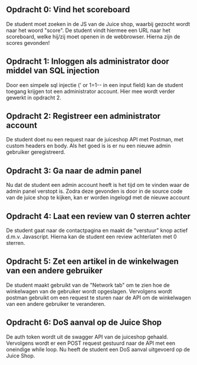 ## Opdracht 0: Vind het scoreboard

De student moet zoeken in de JS van de Juice shop, waarbij gezocht wordt naar het woord "score". De student vindt hiermee een URL naar het scoreboard, welke hij/zij moet openen in de webbrowser. Hierna zijn de scores gevonden!

## Opdracht 1: Inloggen als administrator door middel van SQL injection

Door een simpele sql injectie (' or 1=1-- in een input field) kan de student toegang krijgen tot een administrator account. Hier mee wordt verder gewerkt in opdracht 2.

## Opdracht 2: Registreer een administrator account

De student doet nu een request naar de juiceshop API met Postman, met custom headers en body. Als het goed is is er nu een nieuwe admin gebruiker geregistreerd.

## Opdracht 3: Ga naar de admin panel

Nu dat de student een admin account heeft is het tijd om te vinden waar de admin panel verstopt is. Zodra deze gevonden is door in de source code van de juice shop te kijken, kan er worden ingelogd met de nieuwe account

## Opdracht 4: Laat een review van 0 sterren achter

De student gaat naar de contactpagina en maakt de "verstuur" knop actief d.m.v. Javascript. Hierna kan de student een review achterlaten met 0 sterren.

## Opdracht 5: Zet een artikel in de winkelwagen van een andere gebruiker

De student maakt gebruikt van de "Network tab" om te zien hoe de winkelwagen van de gebruiker wordt opgeslagen. Vervolgens wordt postman gebruikt om een request te sturen naar de API om de winkelwagen van een andere gebruiker te veranderen.

## Opdracht 6: DoS aanval op de Juice Shop

De auth token wordt uit de swagger API van de juiceshop gehaald. Vervolgens wordt er een POST request gestuurd naar de API met een oneindige while loop. Nu heeft de student een DoS aanval uitgevoerd op de Juice Shop.
